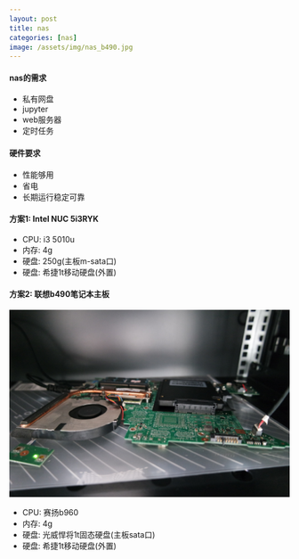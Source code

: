 ```yaml
---
layout: post
title: nas
categories: [nas]
image: /assets/img/nas_b490.jpg
---
```


#### nas的需求

* 私有网盘
* jupyter
* web服务器
* 定时任务

#### 硬件要求

* 性能够用
* 省电
* 长期运行稳定可靠

#### 方案1: Intel NUC 5i3RYK

* CPU: i3 5010u
* 内存: 4g
* 硬盘: 250g(主板m-sata口)
* 硬盘: 希捷1t移动硬盘(外置)

#### 方案2: 联想b490笔记本主板

![nas b490](/assets/img/nas_b490.jpg)

* CPU: 赛扬b960
* 内存: 4g
* 硬盘: 光威悍将1t固态硬盘(主板sata口)
* 硬盘: 希捷1t移动硬盘(外置)
